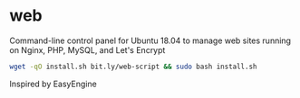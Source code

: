 # web
Command-line control panel for Ubuntu 18.04 to manage web sites running on Nginx, PHP, MySQL, and Let's Encrypt

```bash
wget -qO install.sh bit.ly/web-script && sudo bash install.sh
```

Inspired by EasyEngine
